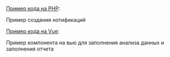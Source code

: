 [Пример кода на PHP](example.php):

Пример создания нотификаций

[Пример кода на Vue](example.vue):

Пример компонента на вью для заполнения анализа данных и заполнения отчета
